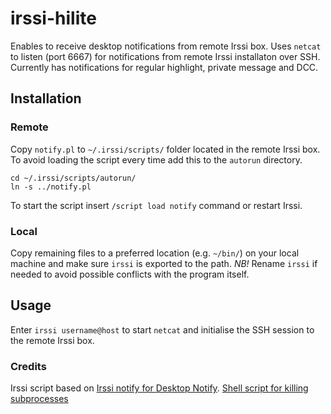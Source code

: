 irssi-hilite
============

Enables to receive desktop notifications from remote Irssi box. Uses `netcat` to listen (port 6667) for notifications from remote Irssi installaton over SSH. Currently has notifications for regular highlight, private message and DCC.

## Installation
### Remote
Copy `notify.pl` to `~/.irssi/scripts/` folder located in the remote Irssi box. To avoid loading the script every time add this to the `autorun` directory.

```
cd ~/.irssi/scripts/autorun/
ln -s ../notify.pl
```
To start the script insert `/script load notify` command or restart Irssi.

### Local
Copy remaining files to a preferred location (e.g. `~/bin/`) on your local machine and make sure `irssi` is exported to the path.
*NB!* Rename `irssi` if needed to avoid possible conflicts with the program itself.

## Usage
Enter `irssi username@host` to start `netcat` and initialise the SSH session to the remote Irssi box.


### Credits
Irssi script based on [Irssi notify for Desktop Notify](https://github.com/tbaumann/Irssi-nofity-for-Desktop--Notify).
[Shell script for killing subprocesses](http://www.unix.com/17971-post5.html)
